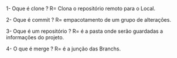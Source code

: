 1- Oque é clone ?
R= Clona o repositório remoto para o Local.

2- Oque é commit ?
R= empacotamento de um grupo de alterações.

3- Oque é um repositório ?
R= é a pasta onde serão guardadas a informações do projeto.

4- O que é merge ?
R= é a junção das Branchs.